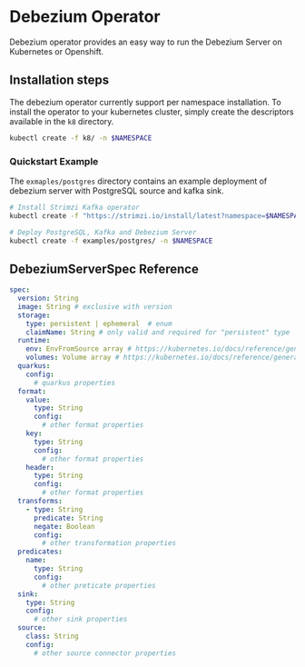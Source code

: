 # Debezium Operator

Debezium operator provides an easy way to run the Debezium Server on Kubernetes or Openshift.

## Installation steps

The debezium operator currently support per namespace installation. To install the operator to your kubernetes cluster,
simply create the descriptors available in the `k8` directory.

```bash
kubectl create -f k8/ -n $NAMESPACE
```

### Quickstart Example

The `exmaples/postgres` directory contains an example deployment of debezium server with PostgreSQL source and kafka
sink.

```bash
# Install Strimzi Kafka operator
kubectl create -f "https://strimzi.io/install/latest?namespace=$NAMESPACE" -n $NAMESPACE

# Deploy PostgreSQL, Kafka and Debezium Server
kubectl create -f examples/postgres/ -n $NAMESPACE    
```

## DebeziumServerSpec Reference

```yaml
spec:
  version: String
  image: String # exclusive with version
  storage:
    type: persistent | ephemeral  # enum
    claimName: String # only valid and required for "persistent" type
  runtime:
    env: EnvFromSource array # https://kubernetes.io/docs/reference/generated/kubernetes-api/v1.23/#envfromsource-v1-core
    volumes: Volume array # https://kubernetes.io/docs/reference/generated/kubernetes-api/v1.23/#volume-v1-core
  quarkus:
    config:
      # quarkus properties 
  format:
    value:
      type: String
      config:
        # other format properties
    key:
      type: String
      config:
        # other format properties
    header:
      type: String
      config:
        # other format properties
  transforms:
    - type: String
      predicate: String
      negate: Boolean
      config:
        # other transformation properties
  predicates:
    name:
      type: String
      config:
        # other preticate properties
  sink:
    type: String
    config:
      # other sink properties
  source:
    class: String
    config:
      # other source connector properties
```

